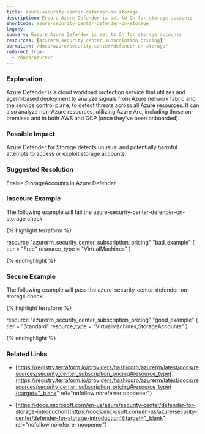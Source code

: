 ```yaml
---
title: azure-security-center-defender-on-storage
description: Ensure Azure Defender is set to On for storage accounts
shortcode: azure-security-center-defender-on-storage
legacy: 
summary: Ensure Azure Defender is set to On for storage accounts 
resources: [azurerm_security_center_subscription_pricing] 
permalink: /docs/azure/security-center/defender-on-storage/
redirect_from: 
  - /docs/azure//
---
```


### Explanation

Azure Defender is a cloud workload protection service that utilizes and agent-based deployment to analyze signals from Azure network fabric and the service control plane, to detect threats across all Azure resources. It can also analyze non-Azure resources, utilizing Azure Arc, including those on-premises and in both AWS and GCP (once they've been onboarded).

### Possible Impact
Azure Defender for Storage detects unusual and potentially harmful attempts to access or exploit storage accounts.

### Suggested Resolution
Enable StorageAccounts in Azure Defender


### Insecure Example

The following example will fail the azure-security-center-defender-on-storage check.

{% highlight terraform %}

resource "azurerm_security_center_subscription_pricing" "bad_example" {
  tier          = "Free"
  resource_type = "VirtualMachines"
}

{% endhighlight %}



### Secure Example

The following example will pass the azure-security-center-defender-on-storage check.

{% highlight terraform %}

resource "azurerm_security_center_subscription_pricing" "good_example" {
  tier          = "Standard"
  resource_type = "VirtualMachines,StorageAccounts"
}

{% endhighlight %}



### Related Links


- [https://registry.terraform.io/providers/hashicorp/azurerm/latest/docs/resources/security_center_subscription_pricing#resource_type](https://registry.terraform.io/providers/hashicorp/azurerm/latest/docs/resources/security_center_subscription_pricing#resource_type){:target="_blank" rel="nofollow noreferrer noopener"}

- [https://docs.microsoft.com/en-us/azure/security-center/defender-for-storage-introduction](https://docs.microsoft.com/en-us/azure/security-center/defender-for-storage-introduction){:target="_blank" rel="nofollow noreferrer noopener"}


